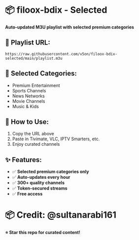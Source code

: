 # 📦 filoox-bdix - Selected

**Auto-updated M3U playlist with selected premium categories**

## 🔗 Playlist URL:
```
https://raw.githubusercontent.com/v5on/filoox-bdix-selected/main/playlist.m3u
```

## 🎯 Selected Categories:
- Premium Entertainment
- Sports Channels  
- News Networks
- Movie Channels
- Music & Kids

## 📱 How to Use:
1. Copy the URL above
2. Paste in Tivimate, VLC, IPTV Smarters, etc.
3. Enjoy curated channels

## ✨ Features:
- ✅ **Selected premium categories only**
- ✅ **Auto-updates every hour**
- ✅ **300+ quality channels**
- ✅ **Token-secured streams**
- ✅ **Free access**

# 📦 Credit: @sultanarabi161

**⭐ Star this repo for curated content!**
```
